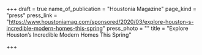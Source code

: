 +++
draft = true
name_of_publication = "Houstonia Magazine"
page_kind = "press"
press_link = "https://www.houstoniamag.com/sponsored/2020/03/explore-houston-s-incredible-modern-homes-this-spring"
press_photo = ""
title = "Explore Houston’s Incredible Modern Homes This Spring"

+++

